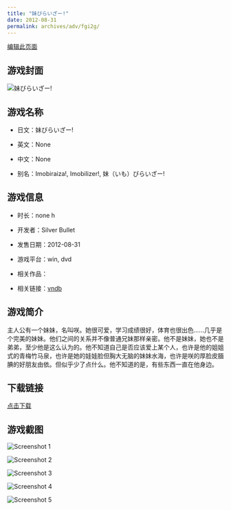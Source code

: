 ```yaml
---
title: "妹びらいざー!"
date: 2012-08-31
permalink: archives/adv/fgi2g/
---
```

[编辑此页面](https://github.com/ACG-3/ADV3-source/blob/main/source/_posts/%E5%A6%B9%E3%81%B3%E3%82%89%E3%81%84%E3%81%96%E3%83%BC%21.md)

## 游戏封面

![妹びらいざー!](https://pan.timero.xyz/d/onedrive/img_lib_001/%E5%A6%B9%E3%81%B3%E3%82%89%E3%81%84%E3%81%96%E3%83%BC!_cover.avif)


## 游戏名称

- 日文：妹びらいざー!
- 英文：None
- 中文：None

- 别名：Imobiraiza!, Imobilizer!, 妹（いも）びらいざー!


## 游戏信息

- 时长：none h
- 开发者：Silver Bullet
- 发售日期：2012-08-31
- 游戏平台：win, dvd
- 相关作品：

- 相关链接：[vndb](https://vndb.org/v9168)


## 游戏简介

主人公有一个妹妹，名叫咲。她很可爱，学习成绩很好，体育也很出色......几乎是个完美的妹妹。他们之间的关系并不像普通兄妹那样亲密。他不是妹妹，她也不是弟弟，至少他是这么认为的。他不知道自己是否应该爱上某个人，也许是他的姐姐式的青梅竹马泉，也许是她的娃娃脸但胸大无脑的妹妹水海，也许是咲的厚脸皮腼腆的好朋友由依。但似乎少了点什么。他不知道的是，有些东西一直在他身边。




## 下载链接

[点击下载](https://pan.timero.xyz/onedrive/adv_lib_001/%E5%A6%B9%E3%81%B3%E3%82%89%E3%81%84%E3%81%96%E3%83%BC%21)


## 游戏截图


![Screenshot 1](https://pan.timero.xyz/d/onedrive/img_lib_001/%E5%A6%B9%E3%81%B3%E3%82%89%E3%81%84%E3%81%96%E3%83%BC!_Screenshot_1.avif)

![Screenshot 2](https://pan.timero.xyz/d/onedrive/img_lib_001/%E5%A6%B9%E3%81%B3%E3%82%89%E3%81%84%E3%81%96%E3%83%BC!_Screenshot_2.avif)

![Screenshot 3](https://pan.timero.xyz/d/onedrive/img_lib_001/%E5%A6%B9%E3%81%B3%E3%82%89%E3%81%84%E3%81%96%E3%83%BC!_Screenshot_3.avif)

![Screenshot 4](https://pan.timero.xyz/d/onedrive/img_lib_001/%E5%A6%B9%E3%81%B3%E3%82%89%E3%81%84%E3%81%96%E3%83%BC!_Screenshot_4.avif)

![Screenshot 5](https://pan.timero.xyz/d/onedrive/img_lib_001/%E5%A6%B9%E3%81%B3%E3%82%89%E3%81%84%E3%81%96%E3%83%BC!_Screenshot_5.avif)

